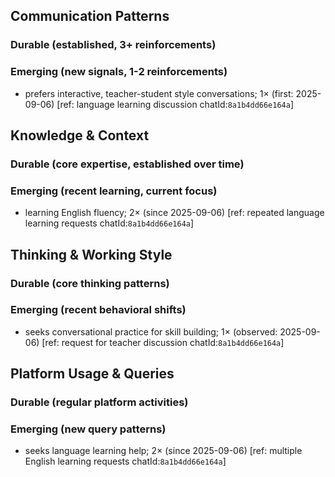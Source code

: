 ## Communication Patterns
### Durable (established, 3+ reinforcements)

### Emerging (new signals, 1-2 reinforcements)
- prefers interactive, teacher-student style conversations; 1× (first: 2025-09-06) [ref: language learning discussion chatId:`8a1b4dd66e164a`]

## Knowledge & Context
### Durable (core expertise, established over time)

### Emerging (recent learning, current focus)
- learning English fluency; 2× (since 2025-09-06) [ref: repeated language learning requests chatId:`8a1b4dd66e164a`]

## Thinking & Working Style
### Durable (core thinking patterns)

### Emerging (recent behavioral shifts)
- seeks conversational practice for skill building; 1× (observed: 2025-09-06) [ref: request for teacher discussion chatId:`8a1b4dd66e164a`]

## Platform Usage & Queries
### Durable (regular platform activities)

### Emerging (new query patterns)
- seeks language learning help; 2× (since 2025-09-06) [ref: multiple English learning requests chatId:`8a1b4dd66e164a`]